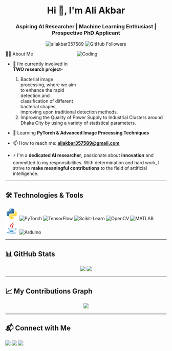 <h1 align="center">Hi 👋, I'm Ali Akbar</h1>
<h3 align="center">Aspiring AI Researcher | Machine Learning Enthusiast | Prospective PhD Applicant</h3>

<p align="center">
  <img src="https://komarev.com/ghpvc/?username=aliakbar357589&label=Profile%20views&color=0e75b6&style=flat" alt="aliakbar357589" />
  <img src="https://img.shields.io/github/followers/AliAkbar3575?label=Followers&style=social" alt="GitHub Followers">
</p>
<img align="right" alt="Coding" width="280" height="180" src="https://encrypted-tbn0.gstatic.com/images?q=tbn:ANd9GcTJsKZVppBhshJBN6_RHp9luylwz4eQO4I8Tg&s">

👨‍💻 About Me
- 🔭 I’m currently involved in **TWO research project**-
  1. Bacterial image processing, where we aim to enhance the rapid detection and classification of different bacterial shapes, improving upon traditional detection methods.
  2. Improving the Quality of Power Supply to Industrial Clusters around Dhaka City by using a variety of statistical parameters.

- 🌱 Learning **PyTorch & Advanced Image Processing Techniques**
- 📫 How to reach me: **aliakbar357589@gmail.com**
- ⚡ I'm a **dedicated AI researcher**, passionate about **innovation** and committed to my responsibilities. With determination and hard work, I strive to **make meaningful contributions** to the field of artificial intelligence.

---

## 🛠️ Technologies & Tools
<p align="left"> 
  <img src="https://raw.githubusercontent.com/devicons/devicon/master/icons/python/python-original.svg" alt="Python" width="40" height="40"/> 
  <img src="https://www.vectorlogo.zone/logos/pytorch/pytorch-icon.svg" alt="PyTorch" width="40" height="40"/>
  <img src="https://www.vectorlogo.zone/logos/tensorflow/tensorflow-icon.svg" alt="TensorFlow" width="40" height="40"/> 
  <img src="https://upload.wikimedia.org/wikipedia/commons/0/05/Scikit_learn_logo_small.svg" alt="Scikit-Learn" width="40" height="40"/> 
  <img src="https://www.vectorlogo.zone/logos/opencv/opencv-icon.svg" alt="OpenCV" width="40" height="40"/>
  <img src="https://upload.wikimedia.org/wikipedia/commons/2/21/Matlab_Logo.png" alt="MATLAB" width="40" height="40"/>
  <img src="https://raw.githubusercontent.com/devicons/devicon/master/icons/java/java-original.svg" alt="Java" width="40" height="40"/> 
  <img src="https://cdn.worldvectorlogo.com/logos/arduino-1.svg" alt="Arduino" width="40" height="40"/> 
</p>

---

## 📊 GitHub Stats
<p align="center">
  <img width="48%" src="https://github-readme-stats.vercel.app/api?username=AliAkbar3575&show_icons=true&theme=radical" />
  <img width="48%" src="https://github-readme-streak-stats.herokuapp.com/?user=AliAkbar3575&theme=radical" />
</p>

---

## 📈 My Contributions Graph
<p align="center">
  <img src="https://github-readme-activity-graph.vercel.app/graph?username=AliAkbar3575&theme=react-dark&hide_border=true" />
</p>

---

## 📬 Connect with Me
<p align="left">
  <a href="mailto:aliakbar357589@gmail.com"><img src="https://img.shields.io/badge/Gmail-D14836?style=for-the-badge&logo=gmail&logoColor=white"></a>
  <a href="https://www.linkedin.com/in/ali-akbar-5a7a8521a/"><img src="https://img.shields.io/badge/LinkedIn-0077B5?style=for-the-badge&logo=linkedin&logoColor=white"></a>
  <a href="https://github.com/AliAkbar3575"><img src="https://img.shields.io/badge/GitHub-100000?style=for-the-badge&logo=github&logoColor=white"></a>
</p>
